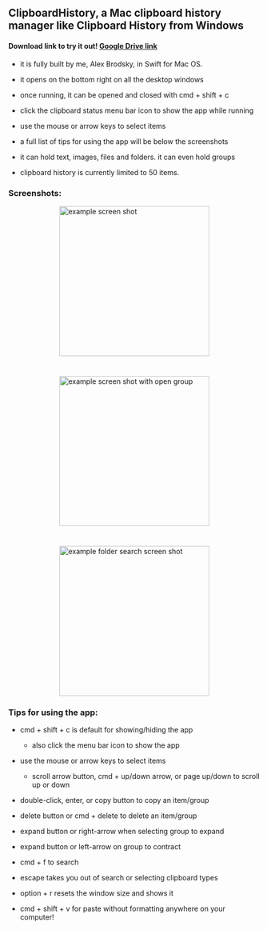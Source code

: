 ## ClipboardHistory, a Mac clipboard history manager like Clipboard History from Windows
#### Download link to try it out! [Google Drive link](https://drive.google.com/drive/folders/1m8X2TRyfuec3BwHg0ln5yIVTkW53AYCk?usp=sharing)

* it is fully built by me, Alex Brodsky, in Swift for Mac OS.

* it opens on the bottom right on all the desktop windows

* once running, it can be opened and closed with cmd + shift + c

* click the clipboard status menu bar icon to show the app while running

* use the mouse or arrow keys to select items

* a full list of tips for using the app will be below the screenshots

* it can hold text, images, files and folders. it can even hold groups

* clipboard history is currently limited to 50 items.


### Screenshots:

<div style="display: flex; justify-content: center; align-items: center; flex-wrap: wrap; gap: 40px;">
    <img src="https://github.com/user-attachments/assets/5159adc7-daa6-439a-8380-c28f2f8c5863" alt="example screen shot" height="300"/>
    <img src="https://github.com/user-attachments/assets/0fc2feba-a20e-4bb0-a75e-d8a2747b75ff" alt="example screen shot with open group" height="300"/>
    <img src="https://github.com/user-attachments/assets/816caec4-2adb-4f34-90f7-335faee855d1" alt="example folder search screen shot" height="300"/>
</div>

### Tips for using the app:

* cmd + shift + c is default for showing/hiding the app
    * also click the menu bar icon to show the app

* use the mouse or arrow keys to select items
    * scroll arrow button, cmd + up/down arrow, or page up/down to scroll up or down

* double-click, enter, or copy button to copy an item/group

* delete button or cmd + delete to delete an item/group

* expand button or right-arrow when selecting group to expand

* expand button or left-arrow on group to contract

* cmd + f to search

* escape takes you out of search or selecting clipboard types

* option + r resets the window size and shows it

* cmd + shift + v for paste without formatting anywhere on your computer!

<!-- <br />

##### OLD:

need to activate python virtual environment every time with
```sh
source venv/bin/activate
```

to create venv:
```sh
python3 -m venv venv
source venv/bin/activate
pip install pyperclip ## to install pyperclip
```


to deactivate:
```sh
source deactivate
``` -->
